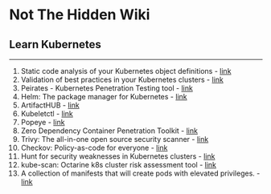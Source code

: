 # Not The Hidden Wiki

## Learn Kubernetes
-----

1. Static code analysis of your Kubernetes object definitions - [link](https://kube-score.com/)
2. Validation of best practices in your Kubernetes clusters - [link](https://github.com/FairwindsOps/polaris)
3. Peirates - Kubernetes Penetration Testing tool - [link](https://github.com/inguardians/peirates)
4. Helm: The package manager for Kubernetes - [link](https://helm.sh/)
5. ArtifactHUB - [link](https://artifacthub.io/)
6. Kubeletctl - [link](https://github.com/cyberark/kubeletctl)
7. Popeye - [link](https://github.com/derailed/popeye)
8. Zero Dependency Container Penetration Toolkit - [link](https://github.com/cdk-team/CDK)
9. Trivy: The all-in-one open source security scanner - [link](https://trivy.dev/)
10. Checkov: Policy-as-code for everyone - [link](https://www.checkov.io/)
11. Hunt for security weaknesses in Kubernetes clusters - [link](https://github.com/aquasecurity/kube-hunter)
12. kube-scan: Octarine k8s cluster risk assessment tool - [link](https://github.com/octarinesec/kube-scan)
13. A collection of manifests that will create pods with elevated privileges. - [link](https://github.com/BishopFox/badPods)